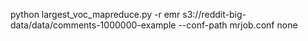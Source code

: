 python largest_voc_mapreduce.py -r emr s3://reddit-big-data/data/comments-1000000-example --conf-path mrjob.conf none
